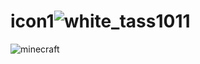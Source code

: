 # icon1![white_tass1011](https://user-images.githubusercontent.com/94144653/160294268-22b0ef78-c366-463d-8f6b-4f9a40702724.png)

![minecraft](https://user-images.githubusercontent.com/94144653/163690126-902db153-90ab-4483-97d5-bf4155af2e3a.png)
